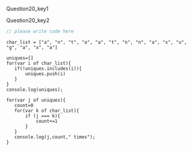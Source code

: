 Question20_key1


Question20_key2


```javascript
// please write code here
```
```solution 
char_list = ["a", "n", "t", "a", "a", "t", "n", "n", "a", "x", "u", "g", "a", "x", "a"]
 
uniques=[]
for(var i of char_list){
   if(!uniques.includes(i)){
       uniques.push(i)
   }
}
console.log(uniques);
 
for(var j of uniques){
   count=0
   for(var k of char_list){
       if (j === k){
           count+=1
       }
   }
   console.log(j,count," times");
}
```